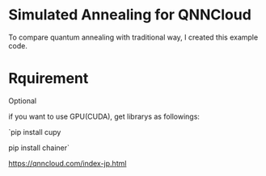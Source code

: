 # Simulated Annealing for QNNCloud

To compare quantum annealing with traditional way, I created this example code.

# Rquirement

Optional

if you want to use GPU(CUDA), get librarys as followings:

`pip install cupy

pip install chainer`

https://qnncloud.com/index-jp.html

##
